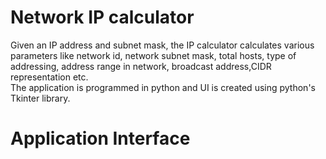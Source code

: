 # Network IP calculator
Given an IP address and subnet mask, the IP calculator calculates various parameters like
network id, network subnet mask, total hosts, type of addressing, address range in
network, broadcast address,CIDR representation etc.</br>
The application is programmed in python and UI is created using python's Tkinter library.

# Application Interface

